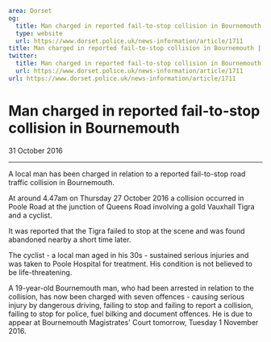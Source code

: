 ```yaml
area: Dorset
og:
  title: Man charged in reported fail-to-stop collision in Bournemouth
  type: website
  url: https://www.dorset.police.uk/news-information/article/1711
title: Man charged in reported fail-to-stop collision in Bournemouth |
twitter:
  title: Man charged in reported fail-to-stop collision in Bournemouth
  url: https://www.dorset.police.uk/news-information/article/1711
url: https://www.dorset.police.uk/news-information/article/1711
```

# Man charged in reported fail-to-stop collision in Bournemouth

31 October 2016

* * *

A local man has been charged in relation to a reported fail-to-stop road traffic collision in Bournemouth.

At around 4.47am on Thursday 27 October 2016 a collision occurred in Poole Road at the junction of Queens Road involving a gold Vauxhall Tigra and a cyclist.

It was reported that the Tigra failed to stop at the scene and was found abandoned nearby a short time later.

The cyclist - a local man aged in his 30s - sustained serious injuries and was taken to Poole Hospital for treatment. His condition is not believed to be life-threatening.

A 19-year-old Bournemouth man, who had been arrested in relation to the collision, has now been charged with seven offences - causing serious injury by dangerous driving, failing to stop and failing to report a collision, failing to stop for police, fuel bilking and document offences. He is due to appear at Bournemouth Magistrates' Court tomorrow, Tuesday 1 November 2016.
